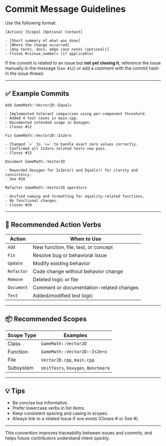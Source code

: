 # Commit Message Guidelines

Use the following format:

```
[Action] [Scope] [Optional Context]

- [Short summary of what was done]
- [Where the change occurred]
- [Any tests, docs, edge case notes (optional)]
- Closes #<issue_number> (if applicable)
```

If the commit is related to an issue but **not yet closing it**, reference the issue manually in the message (`See #12`) or add a comment with the commit hash in the issue thread.

---

## ✅ Example Commits

```
Add GameMath::Vector2D::Equals

- Implemented tolerant comparison using per-component threshold.
- Added 4 test cases in main.cpp.
- Documented intended usage in Doxygen.
- Closes #12

Fix GameMath::Vector2D::IsZero

- Changed `<` to `<=` to handle exact zero values correctly.
- Confirmed all IsZero-related tests now pass.
- Closes #15

Document GameMath::Vector2D

- Reworded Doxygen for IsZero() and Equals() for clarity and consistency.
- See #18

Refactor GameMath::Vector2D operators

- Unified naming and formatting for equality-related functions.
- No functional changes.
- Closes #20
```

---

## 🧩 Recommended Action Verbs

| Action     | When to Use                              |
| ---------- | ---------------------------------------- |
| `Add`      | New function, file, test, or concept     |
| `Fix`      | Resolve bug or behavioral issue          |
| `Update`   | Modify existing behavior                 |
| `Refactor` | Code change without behavior change      |
| `Remove`   | Deleted logic or file                    |
| `Document` | Comment or documentation-related changes |
| `Test`     | Added/modified test logic                |

---

## 📦 Recommended Scopes

| Scope Type | Examples                            |
| ---------- | ----------------------------------- |
| Class      | `GameMath::Vector2D`                |
| Function   | `GameMath::Vector2D::IsZero`        |
| File       | `Vector2D.cpp`, `main.cpp`          |
| Subsystem  | `UnitTests`, `Doxygen`, `Benchmark` |

---

## 💡 Tips

* Be concise but informative.
* Prefer lowercase verbs in list items.
* Keep consistent spacing and casing in scopes.
* Always link to a related issue if one exists (Closes # or See #).

---

This convention improves traceability between issues and commits, and helps future contributors understand intent quickly.